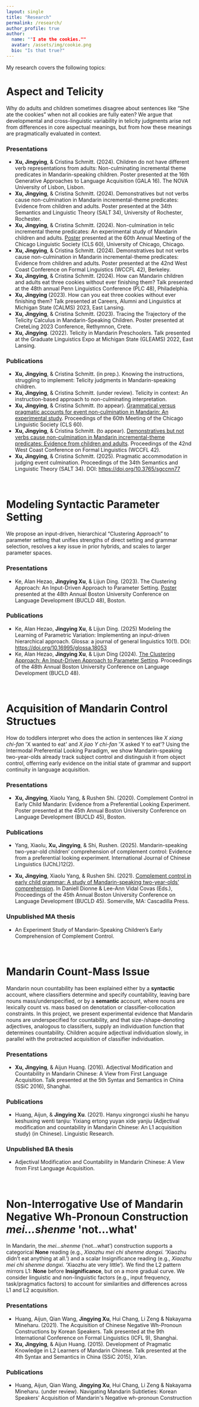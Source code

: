 ```yaml
---
layout: single
title: "Research"
permalink: /research/
author_profile: true
author:
  name: ""I ate the cookies.""
  avatar: /assets/img/cookie.png
  bio: "Is that true?"
---
```


<style>
  /* desktop only */
  @media (min-width:801px){
    .author__avatar,
    .author__avatar img {
      border-radius: 0 !important;    /* make square */
      box-shadow: none !important;    /* optional: remove ring */
      object-fit: cover !important;   /* fill the box without distortion */
    }
  }
</style>


My research covers the following topics:

# Aspect and Telicity
Why do adults and children sometimes disagree about sentences like “She ate the cookies” when not all cookies are fully eaten? We argue that developmental and cross-linguistic variability in telicity judgments arise not from differences in core aspectual meanings, but from how these meanings are pragmatically evaluated in context.

### Presentations
- **Xu, Jingying**, & Cristina Schmitt. (2024). Children do not have different verb representations from adults: Non-culminating incremental theme predicates in Mandarin-speaking children. Poster presented at the 16th Generative Approaches to Language Acquisition (GALA 16). The NOVA University of Lisbon, Lisbon.
- **Xu, Jingying**, & Cristina Schmitt. (2024). Demonstratives but not verbs cause non-culmination in Mandarin incremental-theme predicates: Evidence from children and adults. Poster presented at the 34th Semantics and Linguistic Theory (SALT 34), University of Rochester, Rochester.
- **Xu, Jingying**, & Cristina Schmitt. (2024). Non-culmination in telic incremental theme predicates: An experimental study of Mandarin children and adults. [Poster](http://jingyingx.github.io/CLS_Poster_Jingying_Xu.pdf) presented at the 60th Annual Meeting of the Chicago Linguistic Society (CLS 60), University of Chicago, Chicago. 
- **Xu, Jingying**, & Cristina Schmitt. (2024). Demonstratives but not verbs cause non-culmination in Mandarin incremental-theme predicates: Evidence from children and adults. Poster presented at the 42nd West Coast Conference on Formal Linguistics (WCCFL 42), Berkeley.
- **Xu, Jingying**, & Cristina Schmitt. (2024). How can Mandarin children and adults eat three cookies without ever finishing them? Talk presented at the 48th annual Penn Linguistics Conference (PLC 48), Philadelphia.
- **Xu, Jingying** (2023). How can you eat three cookies without ever finishing them?  Talk presented at Careers, Alumni and Linguistics at Michigan State (CALMS) 2023, East Lansing.
- **Xu, Jingying**, & Cristina Schmitt. (2023). Tracing the Trajectory of the Telicity Calculus in Mandarin-Speaking Children. Poster presented at CreteLing 2023 Conference, Rethymnon, Crete.
- **Xu, Jingying**. (2022). Telicity in Mandarin Preschoolers. Talk presented at the Graduate Linguistics Expo at Michigan State (GLEAMS) 2022, East Lansing.

### Publications
- **Xu, Jingying**, & Cristina Schmitt. (in prep.). Knowing the instructions, struggling to implement: Telicity judgments in Mandarin-speaking children.
- **Xu, Jingying**, & Cristina Schmitt. (under review). Telicity in context: An instruction-based approach to non-culminating interpretation.
- **Xu, Jingying**, & Cristina Schmitt. (to appear). [Grammatical versus pragmatic accounts for event non-culmination in Mandarin: An experimental study](http://jingyingx.github.io/CLS_xu_schmitt.pdf). Proceedings of the 60th Meeting of the Chicago Linguistic Society (CLS 60).
- **Xu, Jingying**, & Cristina Schmitt. (to appear). [Demonstratives but not verbs cause non-culmination in Mandarin incremental-theme predicates: Evidence from children and adults](http://jingyingx.github.io/WCCFL_xu_schmitt.pdf). Proceedings of the 42nd West Coast Conference on Formal Linguistics (WCCFL 42).
- **Xu, Jingying**, & Cristina Schmitt. (2025). Pragmatic accommodation in judging event culmination. Proceedings of the 34th Semantics and Linguistic Theory (SALT 34). DOI: https://doi.org/10.3765/sgccnn77

<br>

# Modeling Syntactic Parameter Setting
We propose an input-driven, hierarchical “Clustering Approach” to parameter setting that unifies strengths of direct setting and grammar selection, resolves a key issue in prior hybrids, and scales to larger parameter spaces.

### Presentations
- Ke, Alan Hezao, **Jingying Xu**, & Lijun Ding. (2023). The Clustering Approach: An Input-Driven Approach to Parameter Setting. [Poster](http://jingyingx.github.io/BUCLD_48_Poster_The_clustering_approach_Ke_Xu_Ding.pdf) presented at the 48th Annual Boston University Conference on Language Development (BUCLD 48), Boston.

### Publications
- Ke, Alan Hezao, **Jingying Xu**, & Lijun Ding. (2025) Modeling the Learning of Parametric Variation: Implementing an input-driven hierarchical approach. Glossa: a journal of general linguistics 10(1). DOI: https://doi.org/10.16995/glossa.18053
- Ke, Alan Hezao, **Jingying Xu**, & Lijun Ding (2024). [The Clustering Approach: An Input-Driven Approach to Parameter Setting](http://jingyingx.github.io/BUCLDProceeding_The_clustering_approach.pdf). Proceedings of the 48th Annual Boston University Conference on Language Development (BUCLD 48).

<br>

# Acquisition of Mandarin Control Structues
How do toddlers interpret who does the action in sentences like *X xiang chi-fan* 'X wanted to eat' and *X jiao Y chi-fan* 'X asked Y to eat'? Using the Intermodal Preferential Looking Paradigm, we show Mandarin-speaking two-year-olds already track subject control and distinguish it from object control, offerring early evidence on the initial state of grammar and support continuity in language acquisition.

### Presentations
- **Xu, Jingying**, Xiaolu Yang, & Rushen Shi. (2020). Complement Control in Early Child Mandarin: Evidence from a Preferential Looking Experiment. Poster presented at the 45th Annual Boston University Conference on Language Development (BUCLD 45), Boston.

### Publications
- Yang, Xiaolu, **Xu, Jingying**, & Shi, Rushen. (2025). Mandarin-speaking two-year-old children’ comprehension of complement control: Evidence from a preferential looking experiment. International Journal of Chinese Linguistics (IJChL)12(2).

- **Xu, Jingying**, Xiaolu Yang, & Rushen Shi. (2021). [Complement control in early child grammar: A study of Mandarin-speaking two-year-olds’ comprehension](https://www.lingref.com/bucld/45/BUCLD45-58.pdf). In Daniell Dionne & Lee-Ann Vidal Covas (Eds.), Proceedings of the 45th Annual Boston University Conference on Language Development (BUCLD 45). Somerville, MA: Cascadilla Press.

### Unpublished MA thesis
- An Experiment Study of Mandarin-Speaking Children’s Early Comprehension of Complement Control.

<br>

# Mandarin Count-Mass Issue
Mandarin noun countability has been explained either by a **syntactic** account, where classifiers determine and specify countability, leaving bare nouns mass/underspecified, or by a **semantic** account, where nouns are lexically count vs. mass based on denotation or classifier-collocation constraints. In this project, we present experimental evidence that Mandarin nouns are underspecified for countability, and that size-/shape-denoting adjectives, analogous to classifiers, supply an individuation function that determines countability. Children acquire adjectival individuation slowly, in parallel with the protracted acquisition of classifier individuation. 

### Presentations
- **Xu, Jingying**, & Aijun Huang. (2016). Adjectival Modification and Countability in Mandarin Chinese: A View from First Language Acquisition. Talk presented at the 5th Syntax and Semantics in China (SSiC 2016), Shanghai.
  
### Publications
- Huang, Aijun, & **Jingying Xu**. (2021). Hanyu xingrongci xiushi he hanyu keshuxing wenti tanjiu: Yixiang ertong yuyan xide yanjiu (Adjectival modification and countability in Mandarin Chinese: An L1 acquisition study) (in Chinese). Linguistic Research.

### Unpublished BA thesis
- Adjectival Modification and Countability in Mandarin Chinese: A View from First Language Acquisition.

<br>

#  Non-Interrogative Use of Mandarin Negative Wh-Pronoun Construction *mei...shenme* 'not...what'
In Mandarin, the *mei…shenme* (‘not…what’) construction supports a categorical **None** reading (e.g., *Xiaozhu mei chi shenme dongxi.* ‘Xiaozhu didn’t eat anything at all.’) and a scalar Insignificance reading (e.g., *Xiaozhu mei chi shenme dongxi.* ‘Xiaozhu ate very little’). We find the L2 pattern mirrors L1: **None** before **Insignificance**, but on a more gradual curve. We consider linguistic and non-linguistic factors (e.g., input frequency, task/pragmatics factors) to account for similarities and differences across L1 and L2 acquisition.

### Presentations
- Huang, Aijun, Qian Wang, **Jingying Xu**, Hui Chang, Li Zeng & Nakayama Mineharu. (2021). The Acquisition of Chinese Negative Wh-Pronoun Constructions by Korean Speakers. Talk presented at the 9th International Conference on Formal Linguistics (ICFL 9), Shanghai.
- **Xu, Jingying**, & Aijun Huang. (2015). Development of Pragmatic Knowledge in L2 Learners of Mandarin Chinese. Talk presented at the 4th Syntax and Semantics in China (SSiC 2015), Xi’an.

### Publications
- Huang, Aijun, Qian Wang, **Jingying Xu**, Hui Chang, Li Zeng & Nakayama Mineharu. (under review). Navigating Mandarin Subtleties: Korean Speakers' Acquisition of Mandarin's Negative wh-pronoun Construction


